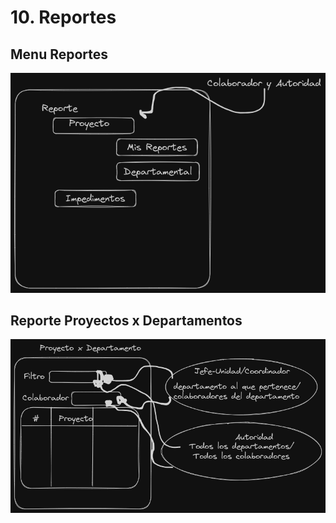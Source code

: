 
# 10. Reportes

## Menu Reportes

![](resources/capitulo_10_00.png)

## Reporte Proyectos x Departamentos

![](resources/capitulo_10_01.png)